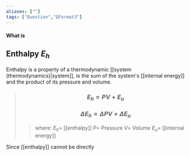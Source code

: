 ```yaml
---
aliases: [""]
tags: ["Question","QFormat3"]
---
```


#### What is
## Enthalpy $E_{h}$
Enthalpy is a property of a thermodynamic [[system (thermodynamics)|system]], is the sum of the system's [[internal energy]] and the product of its pressure and volume.

> ### $$ E_{h} = PV + E_u $$ 
> ### $$ \Delta E_{h} = \Delta PV + \Delta E_u $$ 
>> where:
>> $E_{h}=$ [[enthalpy]]
>> $P=$ Pressure
>> $V=$ Volume
>> $E_u=$ [[internal energy]]

Since [[enthalpy]] cannot be directly